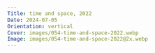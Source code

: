 ```yaml
---
Title: time and space, 2022
Date: 2024-07-05
Orientation: vertical
Cover: images/054-time-and-space-2022.webp
Image: images/054-time-and-space-2022@2x.webp
---
```

